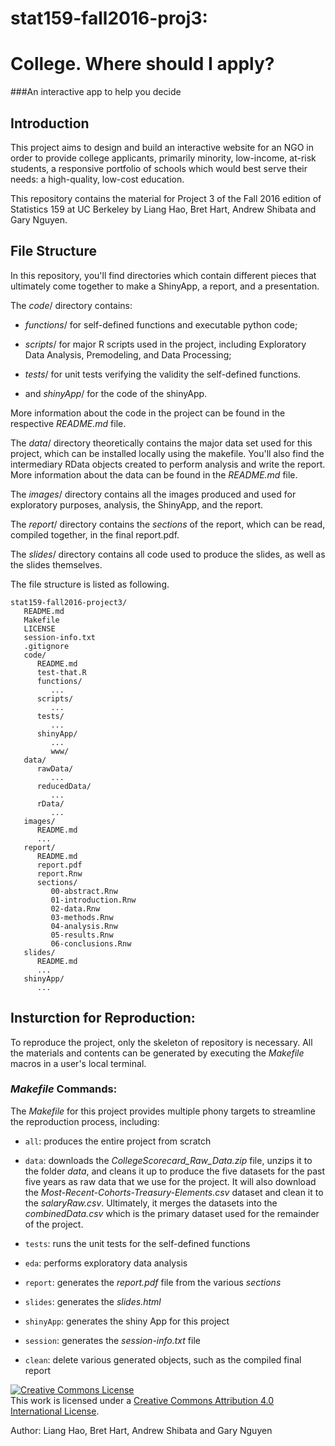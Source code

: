 # stat159-fall2016-proj3: 
# College. Where should I apply? 
###An interactive app to help you decide

## Introduction

This project aims to design and build an interactive website for an NGO in order to provide college applicants, primarily minority, low-income, at-risk students, a responsive portfolio of schools which would best serve their needs: a high-quality, low-cost education.

This repository contains the material for Project 3 of the Fall 2016 edition of Statistics 159 at UC Berkeley by Liang Hao, Bret Hart, Andrew Shibata and Gary Nguyen.

## File Structure

In this repository, you'll find directories which contain different pieces that ultimately come together to make a ShinyApp, a report, and a presentation. 

The *code*/ directory contains:

* *functions*/ for self-defined functions and executable python code;

* *scripts*/ for major R scripts used in the project, including Exploratory Data Analysis, Premodeling, and Data Processing;

* *tests*/ for unit tests verifying the validity the self-defined functions.

* and *shinyApp*/ for the code of the shinyApp.

More information about the code in the project can be found in the respective *README.md* file.

The *data*/ directory theoretically contains the major data set used for this project, which can be installed locally using the makefile. You'll also find the intermediary RData objects created to perform analysis and write the report. More information about the data can be found in the *README.md* file.

The *images*/ directory contains all the images produced and used for exploratory purposes, analysis, the ShinyApp, and the report.

The *report*/ directory contains the *sections* of the report, which can be read, compiled together, in the final report.pdf. 

The *slides*/ directory contains all code used to produce the slides, as well as the slides themselves.

The file structure is listed as following.

```
stat159-fall2016-project3/
   README.md
   Makefile
   LICENSE
   session-info.txt
   .gitignore
   code/
      README.md
      test-that.R
      functions/
         ...
      scripts/
         ...
      tests/
         ...
      shinyApp/
         ...
         www/
   data/
      rawData/
         ...
      reducedData/
         ...
      rData/
         ...
   images/
      README.md
      ...
   report/
      README.md
      report.pdf
      report.Rnw
      sections/
         00-abstract.Rnw
         01-introduction.Rnw
         02-data.Rnw
         03-methods.Rnw
         04-analysis.Rnw
         05-results.Rnw
         06-conclusions.Rnw
   slides/
      README.md
      ...
   shinyApp/
      ...
```


## Insturction for Reproduction:

To reproduce the project, only the skeleton of repository is necessary. All the materials and contents can be generated by executing the *Makefile* macros in a user's local terminal. 

### *Makefile* Commands:

The *Makefile* for this project provides multiple phony targets to streamline the reproduction process, including:

* ```all```: produces the entire project from scratch

* ```data```: downloads the *CollegeScorecard_Raw_Data.zip* file, unzips it to the folder *data*, and cleans it up to produce the five datasets for the past five years as raw data that we use for the project. It will also download the *Most-Recent-Cohorts-Treasury-Elements.csv* dataset and clean it to the *salaryRaw.csv*. Ultimately, it merges the datasets into the *combinedData.csv* which is the primary dataset used for the remainder of the project.

* ```tests```: runs the unit tests for the self-defined functions

* ```eda```: performs exploratory data analysis

* ```report```: generates the *report.pdf* file from the various *sections*

* ```slides```: generates the *slides.html*

* ```shinyApp```: generates the shiny App for this project

* ```session```:  generates the *session-info.txt* file

* ```clean```: delete various generated objects, such as the compiled final report





<a rel="license" href="http://creativecommons.org/licenses/by/4.0/"><img alt="Creative Commons License" style="border-width:0" src="https://i.creativecommons.org/l/by/4.0/88x31.png" /></a><br />This work is licensed under a <a rel="license" href="http://creativecommons.org/licenses/by/4.0/">Creative Commons Attribution 4.0 International License</a>.

Author: Liang Hao, Bret Hart, Andrew Shibata and Gary Nguyen
